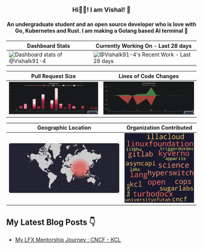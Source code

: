 <h3 align="center">Hi👋🏻! I am Vishal! 🌅</h3>

<h4 align="center">An undergraduate student and an open source developer who is love with Go, Kubernetes and Rust. I am making a Golang based AI terminal 🎉</h4>

| Dashboard Stats | Currently Working On - Last 28 days |
| ----------- | ----------- |
|<img alt="Dashboard stats of @Vishalk91-4" src="https://next.ossinsight.io/widgets/official/compose-user-dashboard-stats/thumbnail.png?user_id=116670999&image_size=auto" />|<img alt="@Vishalk91-4's Recent Work - Last 28 days" src="https://next.ossinsight.io/widgets/official/compose-currently-working-on/thumbnail.png?user_id=116670999&activity_type=all&image_size=auto" />|

| Pull Request Size | Lines of Code Changes |
| ----------- | ----------- |
|<img src="assets/prsiz.png" style="width:auto" />|<img src="assets/linesofpr.png" style="width:auto" />|

| Geographic Location | Organization Contributed |
| ----------- | ----------- |
|<img src="assets/image.png" style="width:auto" />|<img src="assets/org.jpeg" style="width:auto" />|

## My Latest Blog Posts 👇

<!-- HASHNODE_BLOG:START -->
- [My LFX Mentorship Journey : CNCF - KCL](https://vishalk91-4.hashnode.dev/my-lfx-mentorship-journey-cncf-kcl)

<!-- HASHNODE_BLOG:END -->
